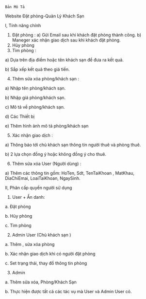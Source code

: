 	Bản Mô Tả
Website Đặt phòng-Quản Lý Khách Sạn

I, Tính năng chính 
1)	Đặt phòng  :
a) 	Gửi Email sau khi khách đặt phòng thành công.
b)	Maneger xác nhận giao dịch sau khi khách đặt phòng.
2)	Hủy phòng  
3)	Tìm phòng :

a)	Dựa trên địa điểm hoặc tên khách sạn để đưa ra kết quả.

b)	Sắp xếp kết quả theo giá tiền.

4)	Thêm sửa xóa phòng/khách sạn :

a)	Nhập tên phòng/khách sạn.

b)	Nhập giá phòng/khách sạn.

c)	Mô tả về phòng/khách sạn.

d)	Các Thiết bị

e)	Thêm hình ảnh mô tả phòng/khách sạn

5)	Xác nhận giao dịch : 

a)	Thông báo tới chủ khách sạn thông tin người thuê và phòng thuê.

b)	 2 lựa chọn đồng ý hoặc không đồng ý cho thuê.

6)	Thêm sửa xóa User (Người dùng) :

a)	Thêm các thông tin gồm: HoTen, Sdt, TenTaiKhoan , MatKhau, DiaChiEmai, LoaiTaiKhoan, NgaySinh.

II, Phân cấp quyền người sử dụng 
1.	User + Ẩn danh: 

a.	Đặt phòng 

b.	Hủy phòng 

c.	Tìm phòng 

2.	Admin User (Chủ khách sạn ) 

a.	Thêm , sửa xóa phòng 

b.	Xác nhận giao dịch khi có người đặt phòng 

c.	Set trạng thái, thay đổ thông tin phòng 

3.	Admin 

a.	Thêm sửa xóa, Phòng/Khách Sạn

b.	Thực hiện được tất cả các tác vụ mà User và Admin User có.
